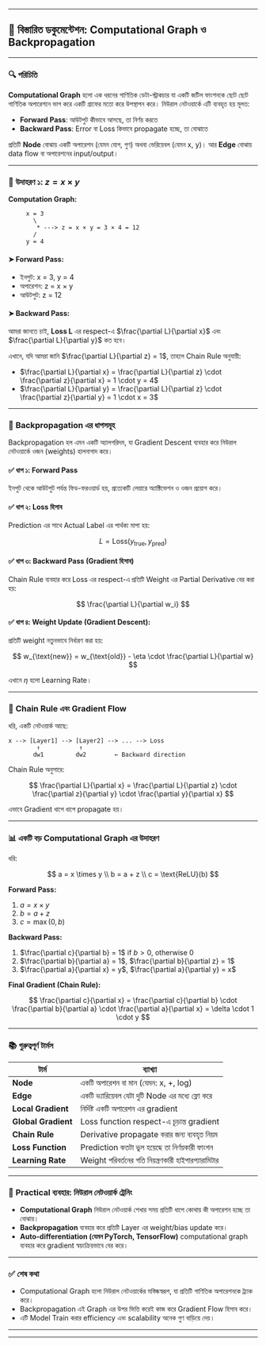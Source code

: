 
---

## 📘 **বিস্তারিত ডকুমেন্টেশন: Computational Graph ও Backpropagation**

---

### 🔍 **পরিচিতি**

**Computational Graph** হলো এক ধরনের গাণিতিক ডেটা-স্ট্রাকচার যা একটি জটিল ফাংশনকে ছোট ছোট গাণিতিক অপারেশনে ভাগ করে একটি গ্রাফের মতো করে উপস্থাপন করে। নিউরাল নেটওয়ার্কে এটি ব্যবহৃত হয় মূলত:

* **Forward Pass**: আউটপুট কীভাবে আসছে, তা নির্ণয় করতে
* **Backward Pass**: Error বা Loss কিভাবে propagate হচ্ছে, তা বোঝাতে

প্রতিটি **Node** বোঝায় একটি অপারেশন (যেমন যোগ, গুণ) অথবা ভেরিয়েবল (যেমন x, y)। আর **Edge** বোঝায় data flow বা অপারেশনের input/output।

---

### 🧮 **উদাহরণ ১: $z = x \times y$**

**Computation Graph:**

```
     x = 3
       \
        * ---> z = x × y = 3 × 4 = 12
       /
     y = 4
```

#### ➤ Forward Pass:

* ইনপুট: x = 3, y = 4
* অপারেশন: z = x × y
* আউটপুট: z = 12

#### ➤ Backward Pass:

আমরা জানতে চাই, **Loss L** এর respect-এ $\frac{\partial L}{\partial x}$ এবং $\frac{\partial L}{\partial y}$ কত হবে।

এখানে, যদি আমরা জানি $\frac{\partial L}{\partial z} = 1$, তাহলে Chain Rule অনুযায়ী:

* $\frac{\partial L}{\partial x} = \frac{\partial L}{\partial z} \cdot \frac{\partial z}{\partial x} = 1 \cdot y = 4$
* $\frac{\partial L}{\partial y} = \frac{\partial L}{\partial z} \cdot \frac{\partial z}{\partial y} = 1 \cdot x = 3$

---

### 🔁 **Backpropagation এর ধাপসমূহ**

Backpropagation হল এমন একটি অ্যালগরিদম, যা Gradient Descent ব্যবহার করে নিউরাল নেটওয়ার্কে ওজন (weights) হালনাগাদ করে।

#### ✅ ধাপ ১: Forward Pass

ইনপুট থেকে আউটপুট পর্যন্ত ফিড-ফরওয়ার্ড হয়, প্রত্যেকটি লেয়ারে অ্যাক্টিভেশন ও ওজন প্রয়োগ করে।

#### ✅ ধাপ ২: Loss হিসাব

Prediction এর সাথে Actual Label এর পার্থক্য মাপা হয়:

$$
L = \text{Loss}(y_{\text{true}}, y_{\text{pred}})
$$

#### ✅ ধাপ ৩: Backward Pass (Gradient হিসাব)

Chain Rule ব্যবহার করে Loss এর respect-এ প্রতিটি Weight এর Partial Derivative বের করা হয়:

$$
\frac{\partial L}{\partial w_i}
$$

#### ✅ ধাপ ৪: Weight Update (Gradient Descent):

প্রতিটি weight নতুনভাবে নির্ধারণ করা হয়:

$$
w_{\text{new}} = w_{\text{old}} - \eta \cdot \frac{\partial L}{\partial w}
$$

এখানে $\eta$ হলো Learning Rate।

---

### 🔄 **Chain Rule এবং Gradient Flow**

ধরি, একটি নেটওয়ার্ক আছে:

```text
x --> [Layer1] --> [Layer2] --> ... --> Loss
        ↑           ↑
       dw1         dw2        ← Backward direction
```

Chain Rule অনুসারে:

$$
\frac{\partial L}{\partial x} = \frac{\partial L}{\partial z} \cdot \frac{\partial z}{\partial y} \cdot \frac{\partial y}{\partial x}
$$

এভাবে Gradient ধাপে ধাপে propagate হয়।

---

### 📊 **একটি বড় Computational Graph এর উদাহরণ**

ধরি:

$$
a = x \times y \\
b = a + z \\
c = \text{ReLU}(b)
$$

**Forward Pass:**

1. $a = x \times y$
2. $b = a + z$
3. $c = \max(0, b)$

**Backward Pass:**

1. $\frac{\partial c}{\partial b} = 1$ if $b > 0$, otherwise 0
2. $\frac{\partial b}{\partial a} = 1$, $\frac{\partial b}{\partial z} = 1$
3. $\frac{\partial a}{\partial x} = y$, $\frac{\partial a}{\partial y} = x$

**Final Gradient (Chain Rule):**

$$
\frac{\partial c}{\partial x} = \frac{\partial c}{\partial b} \cdot \frac{\partial b}{\partial a} \cdot \frac{\partial a}{\partial x} = \delta \cdot 1 \cdot y
$$

---

### 📚 **গুরুত্বপূর্ণ টার্মস**

| টার্ম               | ব্যাখ্যা                                              |
| ------------------- | ----------------------------------------------------- |
| **Node**            | একটি অপারেশন বা মান (যেমন: x, +, log)                 |
| **Edge**            | একটি ভ্যারিয়েবল যেটা দুটি Node এর মধ্যে ফ্লো করে      |
| **Local Gradient**  | নির্দিষ্ট একটি অপারেশন এর gradient                    |
| **Global Gradient** | Loss function respect-এ চূড়ান্ত gradient              |
| **Chain Rule**      | Derivative propagate করার জন্য ব্যবহৃত নিয়ম           |
| **Loss Function**   | Prediction কতটা ভুল হয়েছে তা নির্ণয়কারী ফাংশন         |
| **Learning Rate**   | Weight পরিবর্তনের গতি নিয়ন্ত্রণকারী হাইপারপ্যারামিটার |

---

### 🧠 **Practical ব্যবহার: নিউরাল নেটওয়ার্ক ট্রেনিং**

* **Computational Graph** নিউরাল নেটওয়ার্ক শেখার সময় প্রতিটি ধাপে কোথায় কী অপারেশন হচ্ছে তা বোঝায়।
* **Backpropagation** ব্যবহার করে প্রতিটি Layer এর weight/bias update করে।
* **Auto-differentiation (যেমন PyTorch, TensorFlow)** computational graph ব্যবহার করে gradient স্বয়ংক্রিয়ভাবে বের করে।

---

### ✅ **শেষ কথা**

* Computational Graph হলো নিউরাল নেটওয়ার্কের মস্তিষ্কস্বরূপ, যা প্রতিটি গাণিতিক অপারেশনকে ট্র্যাক করে।
* Backpropagation এই Graph এর উপর ভিত্তি করেই কাজ করে Gradient Flow হিসাব করে।
* এটি Model Train করার efficiency এবং scalability অনেক গুণ বাড়িয়ে দেয়।

---


---
